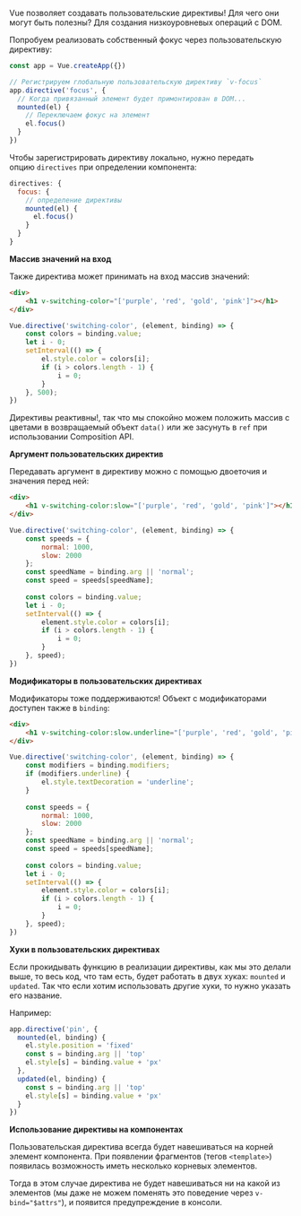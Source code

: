 Vue позволяет создавать пользовательские директивы! 
Для чего они могут быть полезны? Для создания низкоуровневых операций с DOM.

Попробуем реализовать собственный фокус через пользовательскую директиву:

```js
const app = Vue.createApp({})

// Регистрируем глобальную пользовательскую директиву `v-focus`
app.directive('focus', {
  // Когда привязанный элемент будет примонтирован в DOM...
  mounted(el) {
    // Переключаем фокус на элемент
    el.focus()
  }
})
```

Чтобы зарегистрировать директиву локально, нужно передать опцию `directives` при определении компонента:

```js
directives: {
  focus: {
    // определение директивы
    mounted(el) {
      el.focus()
    }
  }
}
```

**Массив значений на вход**

Также директива может принимать на вход массив значений:

```html
<div>
	<h1 v-switching-color="['purple', 'red', 'gold', 'pink']"></h1>
</div>
```

```js
Vue.directive('switching-color', (element, binding) => {
	const colors = binding.value;
	let i - 0;
	setInterval(() => {
		el.style.color = colors[i];
		if (i > colors.length - 1) {
			i = 0;
		}
	}, 500);
})
```

Директивы реактивны!, так что мы спокойно можем положить массив с цветами в возвращаемый объект `data()` или же засунуть в `ref` при использовании Composition API.

**Аргумент пользовательских директив**

Передавать аргумент в директиву можно с помощью двоеточия и значения перед ней:

```html
<div>
	<h1 v-switching-color:slow="['purple', 'red', 'gold', 'pink']"></h1>
</div>
```

```js
Vue.directive('switching-color', (element, binding) => {
	const speeds = {
		normal: 1000,
		slow: 2000
	};
	const speedName = binding.arg || 'normal';
	const speed = speeds[speedName];
	
	const colors = binding.value;
	let i - 0;
	setInterval(() => {
		element.style.color = colors[i];
		if (i > colors.length - 1) {
			i = 0;
		}
	}, speed);
})
```

**Модификаторы в пользовательских директивах**

Модификаторы тоже поддерживаются! Объект с модификаторами доступен также в `binding`:

```html
<div>
	<h1 v-switching-color:slow.underline="['purple', 'red', 'gold', 'pink']"></h1>
</div>
```

```js
Vue.directive('switching-color', (element, binding) => {
	const modifiers = binding.modifiers;
	if (modifiers.underline) {
		el.style.textDecoration = 'underline';
	}
	
	const speeds = {
		normal: 1000,
		slow: 2000
	};
	const speedName = binding.arg || 'normal';
	const speed = speeds[speedName];
	
	const colors = binding.value;
	let i - 0;
	setInterval(() => {
		element.style.color = colors[i];
		if (i > colors.length - 1) {
			i = 0;
		}
	}, speed);
})
```

**Хуки в пользовательских директивах**

Если прокидывать функцию в реализации директивы, как мы это делали выше, то весь код, что там есть, будет работать в двух хуках: `mounted` и `updated`. Так что если хотим использовать другие хуки, то нужно указать его название.

Например:

```js
app.directive('pin', {
  mounted(el, binding) {
    el.style.position = 'fixed'
    const s = binding.arg || 'top'
    el.style[s] = binding.value + 'px'
  },
  updated(el, binding) {
    const s = binding.arg || 'top'
    el.style[s] = binding.value + 'px'
  }
})
```

**Использование директивы на компонентах**

Пользовательская директива всегда будет навешиваться на корней элемент компонента. При появлении фрагментов (тегов `<template>`) появилась возможность иметь несколько корневых элементов.

Тогда в этом случае директива не будет навешиваться ни на какой из элементов (мы даже не можем поменять это поведение через `v-bind="$attrs"`), и появится предупреждение в консоли.

